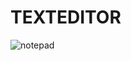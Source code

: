 # TEXTEDITOR
![notepad](https://user-images.githubusercontent.com/120267773/209303886-16331ca9-9386-43b2-b75a-6c752a3c0298.png)
